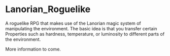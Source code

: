 # Lanorian_Roguelike
A roguelike RPG that makes use of the Lanorian magic system of manipulating the environment. The basic idea is that you transfer 
certain Properties such as hardness, temperature, or luminosity to different parts of the environment.

More information to come.

